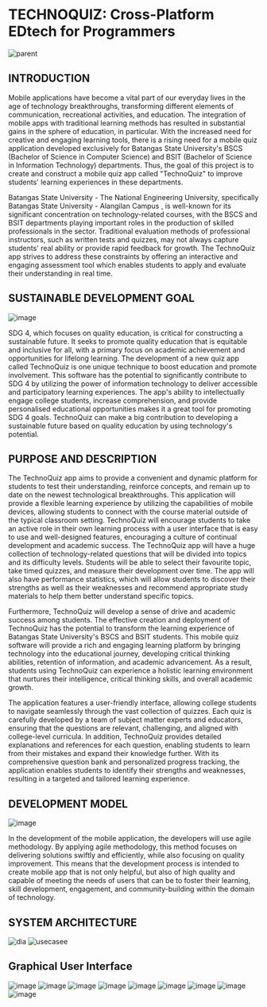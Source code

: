 # TECHNOQUIZ: Cross-Platform EDtech for Programmers
![parent](https://github.com/mariusjacob-batstateu/technoQuiz/assets/113400436/07a327d9-3e95-4f2b-8724-9e46c463d860)
## INTRODUCTION
  Mobile applications have become a vital part of our everyday lives in the age of technology breakthroughs, transforming different elements of communication, recreational activities, and education. The integration of mobile apps with traditional learning methods has resulted in substantial gains in the sphere of education, in particular. With the increased need for creative and engaging learning tools, there is a rising need for a mobile quiz application developed exclusively for Batangas State University's BSCS (Bachelor of Science in Computer Science) and BSIT (Bachelor of Science in Information Technology) departments. Thus, the goal of this project is to create and construct a mobile quiz app called "TechnoQuiz" to improve students' learning experiences in these departments.

Batangas State University - The National Engineering University, specifically Batangas State University -  Alangilan Campus , is well-known for its significant concentration on technology-related courses, with the BSCS and BSIT departments playing important roles in the production of skilled professionals in the sector. Traditional evaluation methods of professional instructors, such as written tests and quizzes, may not always capture students' real ability or provide rapid feedback for growth. The TechnoQuiz app strives to address these constraints by offering an interactive and engaging assessment tool which enables students to apply and evaluate their understanding in real time.

## SUSTAINABLE DEVELOPMENT GOAL
![image](https://github.com/mariusjacob-batstateu/technoQuiz/assets/113400436/6f160bc8-bb0f-4669-9587-198579f9329c)

SDG 4, which focuses on quality education, is critical for constructing a sustainable future. It seeks to promote quality education that is equitable and inclusive for all, with a primary focus on academic achievement and opportunities for lifelong learning. The development of a new quiz app called TechnoQuiz is one unique technique to boost education and promote involvement. This software has the potential to significantly contribute to SDG 4 by utilizing the power of information technology to deliver accessible and participatory learning experiences. The app's ability to intellectually engage college students, increase comprehension, and provide personalised educational opportunities makes it a great tool for promoting SDG 4 goals. TechnoQuiz can make a big contribution to developing a sustainable future based on quality education by using technology's potential.

## PURPOSE AND DESCRIPTION
The TechnoQuiz app aims to provide a convenient and dynamic platform for students to test their understanding, reinforce concepts, and remain up to date on the newest technological breakthroughs. This application will provide a flexible learning experience by utilizing the capabilities of mobile devices, allowing students to connect with the course material outside of the typical classroom setting. TechnoQuiz will encourage students to take an active role in their own learning process with a user interface that is easy to use and well-designed features, encouraging a culture of continual development and academic success.
  The TechnoQuiz app will have a huge collection of technology-related questions that will be divided into topics and its difficulty levels. Students will be able to select their favourite topic, take timed quizzes, and measure their development over time. The app will also have performance statistics, which will allow students to discover their strengths as well as their weaknesses and recommend appropriate study materials to help them better understand specific topics.

Furthermore, TechnoQuiz will develop a sense of drive and academic success among students. The effective creation and deployment of TechnoQuiz has the potential to transform the learning experience of Batangas State University's BSCS and BSIT students. This mobile quiz software will provide a rich and engaging learning platform by bringing technology into the educational journey, developing critical thinking abilities, retention of information, and academic advancement. As a result, students using TechnoQuiz can experience a holistic learning environment that nurtures their intelligence, critical thinking skills, and overall academic growth. 

The application features a user-friendly interface, allowing college students to navigate seamlessly through the vast collection of quizzes. Each quiz is carefully developed by a team of subject matter experts and educators, ensuring that the questions are relevant, challenging, and aligned with college-level curricula. In addition, TechnoQuiz provides detailed explanations and references for each question, enabling students to learn from their mistakes and expand their knowledge further. With its comprehensive question bank and personalized progress tracking, the application enables students to identify their strengths and weaknesses, resulting in a targeted and tailored learning experience.


## DEVELOPMENT MODEL
![image](https://github.com/mariusjacob-batstateu/technoQuiz/assets/113400436/83d281f4-9ac0-4faf-b81d-4f95ae85f587)

In the development of the mobile application, the developers will use agile methodology. By applying agile methodology, this method focuses on delivering solutions swiftly and efficiently, while also focusing on quality improvement. This means that the development process is intended to create mobile app that is not only helpful, but also of high quality and capable of meeting the needs of users that can be to foster their learning, skill development, engagement, and community-building within the domain of technology. 

## SYSTEM ARCHITECTURE
![dia](https://github.com/mariusjacob-batstateu/technoQuiz/assets/113400436/63f39137-520d-4006-b6c7-ba82d99d09da)
![usecasee](https://github.com/mariusjacob-batstateu/technoQuiz/assets/113400436/1585d8ec-e7f8-4988-9d9e-6b80e9ac7736)




## Graphical User Interface
 
![image](https://github.com/mariusjacob-batstateu/technoQuiz/assets/113400436/1912baf7-690b-43e9-adaa-85d796715b4e)
![image](https://github.com/mariusjacob-batstateu/technoQuiz/assets/113400436/0f4e02c8-9cb1-4a2e-8ee9-bc67c302f75e) ![image](https://github.com/mariusjacob-batstateu/technoQuiz/assets/113400436/f4c1eb2d-578c-4d39-a054-c0b2f78f6118) ![image](https://github.com/mariusjacob-batstateu/technoQuiz/assets/113400436/9c6c4cee-25e7-4e6b-9824-e61b8f37b367) ![image](https://github.com/mariusjacob-batstateu/technoQuiz/assets/113400436/6e635661-a6ef-4681-91dd-bbb61cdc9076) ![image](https://github.com/mariusjacob-batstateu/technoQuiz/assets/113400436/bda27ffa-5965-4236-aede-c1e1e859a16c) ![image](https://github.com/mariusjacob-batstateu/technoQuiz/assets/113400436/ea8d7f50-3362-40d7-9d6e-b1edf90c8446) ![image](https://github.com/mariusjacob-batstateu/technoQuiz/assets/113400436/01ec1183-f24a-4718-8f8d-7dbc91ed37e7) ![image](https://github.com/mariusjacob-batstateu/technoQuiz/assets/113400436/5cb5923d-3552-4fcd-887a-ff2d0b69a4bb)

